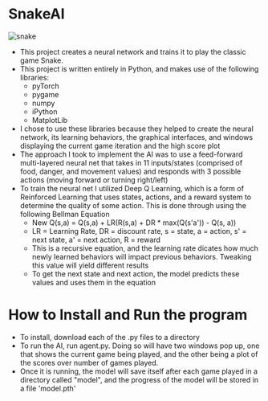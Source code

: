 # SnakeAI

![snake](https://user-images.githubusercontent.com/116676609/197864373-af6f51d1-b4cf-451e-ab9a-94bf14683589.png)

- This project creates a neural network and trains it to play the classic game Snake.
- This project is written entirely in Python, and makes use of the following libraries:
  - pyTorch
  - pygame
  - numpy
  - iPython
  - MatplotLib
- I chose to use these libraries because they helped to create the neural network, its learning behaviors, the graphical interfaces, and windows displaying the current game iteration and the high score plot
- The approach I took to implement the AI was to use a feed-forward multi-layered neural net that takes in 11 inputs/states (comprised of food, danger, and movement values) and responds with 3 possible actions (moving forward or turning right/left)
- To train the neural net I utilized Deep Q Learning, which is a form of Reinforced Learning that uses states, actions, and a reward system to determine the quality of some action. This is done through using the following Bellman Equation
  - New Q(s,a) = Q(s,a) + LR(R(s,a) + DR * max(Q(s'a')) - Q(s, a))
  - LR = Learning Rate, DR = discount rate, s = state, a = action, s' = next state, a' = next action, R = reward
  - This is a recursive equation, and the learning rate dicates how much newly learned behaviors will impact previous behaviors. Tweaking this value will yield different results 
  - To get the next state and next action, the model predicts these values and uses them in the equation

# How to Install and Run the program
- To install, download each of the .py files to a directory
-  To run the AI, run agent.py. Doing so will have two windows pop up, one that shows the current game being played, and the other being a plot of the scores over number of games played.
-  Once it is running, the model will save itself after each game played in a directory called "model", and the progress of the model will be stored in a file 'model.pth'

